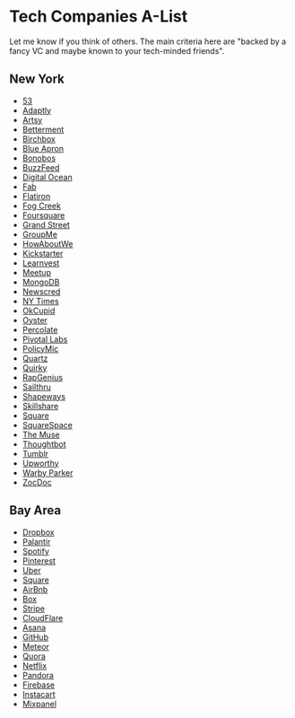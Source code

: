 # Tech Companies A-List

Let me know if you think of others. The main criteria here are "backed
by a fancy VC and maybe known to your tech-minded friends".

## New York

* [53][53]
* [Adaptly][adaptly]
* [Artsy][artsy]
* [Betterment][betterment]
* [Birchbox][birchbox]
* [Blue Apron][blueapron]
* [Bonobos][bonobos]
* [BuzzFeed][buzzfeed]
* [Digital Ocean][digitalocean]
* [Fab][fab]
* [Flatiron][flatiron]
* [Fog Creek][fogcreek]
* [Foursquare][foursquare]
* [Grand Street][grandstreet]
* [GroupMe][groupme]
* [HowAboutWe][howaboutwe]
* [Kickstarter][kickstarter]
* [Learnvest][learnvest]
* [Meetup][meetup]
* [MongoDB][mongodb]
* [Newscred][newscred]
* [NY Times][nytimes]
* [OkCupid][okcupid]
* [Oyster][oyster]
* [Percolate][percolate]
* [Pivotal Labs][pivotallabs]
* [PolicyMic][policymic]
* [Quartz][quartz]
* [Quirky][quirky]
* [RapGenius][rapgenius]
* [Sailthru][sailthru]
* [Shapeways][shapeways]
* [Skillshare][skillshare]
* [Square][square]
* [SquareSpace][squarespace]
* [The Muse][themuse]
* [Thoughtbot][thoughtbot]
* [Tumblr][tumblr]
* [Upworthy][upworthy]
* [Warby Parker][warbyparker]
* [ZocDoc][zocdoc]

[53]: https://www.53.com/careers/
[adaptly]: http://www.adaptly.com/careers
[artsy]: https://artsy.net/about/jobs
[betterment]: https://www.betterment.com/jobs/
[birchbox]: http://www.birchbox.com/about/careers
[blueapron]: http://www.blueapron.com/pages/jobs
[bonobos]: http://www.bonobos.com/jobs
[buzzfeed]: http://www.buzzfeed.com/about/jobs
[digitalocean]: https://careers.digitalocean.com/
[fab]: http://www.hrjobcenter.com/fab/index.html
[flatiron]: http://www.flatiron.com/careers/
[fogcreek]: http://www.fogcreek.com/careers/
[foursquare]: https://foursquare.com/jobs/
[grandstreet]: https://grandst.com/jobs
[groupme]: https://groupme.com/jobs
[howaboutwe]: http://www.howaboutwe.com/jobs
[kickstarter]: https://www.kickstarter.com/jobs
[learnvest]: http://www.learnvest.com/we-are-hiring/
[meetup]: http://www.meetup.com/jobs/
[mongodb]: http://www.mongodb.com/careers
[newscred]: http://newscred.com/careers
[nytimes]: http://www.nytimes.com/pages/jobs/
[okcupid]: http://www.okcupid.com/careers
[oyster]: https://www.oysterbooks.com/jobs/listings
[percolate]: http://percolate.com/about/jobs/
[pivotallabs]: http://pivotallabs.com/careers/
[policymic]: http://mic.com/jobs
[quartz]: http://qz.com/152800/hiring/
[quirky]: http://www.quirky.com/about/careers
[rapgenius]: http://meta.genius.com/Genius-jobs-at-genius-help-us-annotate-the-world-annotated
[sailthru]: https://www.sailthru.com/careers/
[shapeways]: http://www.shapeways.com/jobs
[skillshare]: http://www.skillshare.com/about#careers
[square]: http://hire.jobvite.com/CompanyJobs/Careers.aspx?c=q8Z9VfwV&page=Jobs
[squarespace]: http://www.squarespace.com/about/careers/
[themuse]: https://www.themuse.com/jobs
[thoughtbot]: http://thoughtbot.com/jobs
[tumblr]: http://www.tumblr.com/jobs
[upworthy]: http://www.upworthy.com/jobs
[warbyparker]: https://www.warbyparker.com/jobs
[zocdoc]: http://www.zocdoc.com/careers

## Bay Area

* [Dropbox][dropbox]
* [Palantir][palantir]
* [Spotify][spotify]
* [Pinterest][pinterest]
* [Uber][uber]
* [Square][square]
* [AirBnb][airbnb]
* [Box][box]
* [Stripe][stripe]
* [CloudFlare][cloudflare]
* [Asana][asana]
* [GitHub][github]
* [Meteor][meteor]
* [Quora][quora]
* [Netflix][netflix]
* [Pandora][pandora]
* [Firebase][firebase]
* [Instacart][instacart]
* [Mixpanel][mixpanel]

[dropbox]: https://www.dropbox.com/jobs
[palantir]: http://www.palantir.com/careers
[spotify]: https://www.spotify.com/jobs/
[pinterest]: http://about.pinterest.com/en/careers
[uber]: https://www.uber.com/jobs/list
[square]: http://hire.jobvite.com/CompanyJobs/Careers.aspx?c=q8Z9VfwV&page=Jobs
[airbnb]: https://www.airbnb.com/jobs
[box]: https://www.box.com/careers/
[stripe]: https://stripe.com/jobs
[cloudflare]: http://www.cloudflare.com/join-our-team
[asana]: https://asana.com/jobs
[github]: https://jobs.github.com/
[meteor]: https://www.meteor.com/jobs
[quora]: http://www.quora.com/careers
[netflix]: http://jobs.netflix.com
[pandora]: http://www.pandora.com/careers/
[firebase]: https://www.firebase.com/jobs.html
[instacart]: https://www.instacart.com/jobs
[mixpanel]: https://mixpanel.com/jobs/
